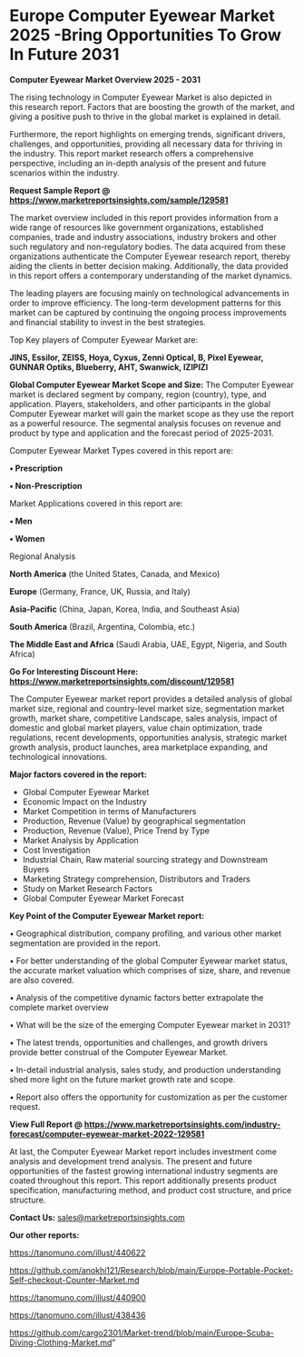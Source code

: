  # Europe Computer Eyewear Market 2025 -Bring Opportunities To Grow In Future 2031

<Strong> Computer Eyewear Market Overview 2025 - 2031</strong>

The rising technology in Computer Eyewear Market is also depicted in this research report. Factors that are boosting the growth of the market, and giving a positive push to thrive in the global market is explained in detail.

Furthermore, the report highlights on emerging trends, significant drivers, challenges, and opportunities, providing all necessary data for thriving in the industry. This report market research offers a comprehensive perspective, including an in-depth analysis of the present and future scenarios within the industry.

<strong>Request Sample Report @ <a href=https://www.marketreportsinsights.com/sample/129581>https://www.marketreportsinsights.com/sample/129581</a></strong>

The market overview included in this report provides information from a wide range of resources like government organizations, established companies, trade and industry associations, industry brokers and other such regulatory and non-regulatory bodies. The data acquired from these organizations authenticate the Computer Eyewear research report, thereby aiding the clients in better decision making. Additionally, the data provided in this report offers a contemporary understanding of the market dynamics.

The leading players are focusing mainly on technological advancements in order to improve efficiency. The long-term development patterns for this market can be captured by continuing the ongoing process improvements and financial stability to invest in the best strategies.

Top Key players of Computer Eyewear Market are:

<strong>JINS, Essilor, ZEISS, Hoya, Cyxus, Zenni Optical, B, Pixel Eyewear, GUNNAR Optiks, Blueberry, AHT, Swanwick, IZIPIZI</strong>

<strong><b>Global Computer Eyewear Market Scope and Size:</b></strong>
The Computer Eyewear market is declared segment by company, region (country), type, and application. Players, stakeholders, and other participants in the global Computer Eyewear market will gain the market scope as they use the report as a powerful resource. The segmental analysis focuses on revenue and product by type and application and the forecast period of 2025-2031.

Computer Eyewear Market Types covered in this report are:

<strong>• Prescription

• Non-Prescription</strong>

Market Applications covered in this report are:

<strong>• Men

• Women</strong> 

Regional Analysis

<strong>North America</strong> (the United States, Canada, and Mexico)

<strong>Europe</strong> (Germany, France, UK, Russia, and Italy)

<strong>Asia-Pacific</strong> (China, Japan, Korea, India, and Southeast Asia)

<strong>South America</strong> (Brazil, Argentina, Colombia, etc.)

<strong>The Middle East and Africa</strong> (Saudi Arabia, UAE, Egypt, Nigeria, and South Africa)

<strong>Go For Interesting Discount Here: <a href=https://www.marketreportsinsights.com/discount/129581>https://www.marketreportsinsights.com/discount/129581</a></strong>

The Computer Eyewear market report provides a detailed analysis of global market size, regional and country-level market size, segmentation market growth, market share, competitive Landscape, sales analysis, impact of domestic and global market players, value chain optimization, trade regulations, recent developments, opportunities analysis, strategic market growth analysis, product launches, area marketplace expanding, and technological innovations.

<strong><b>Major factors covered in the report:</b></strong>
<ul>
  <li>Global Computer Eyewear Market </li>
  <li>Economic Impact on the Industry</li>
  <li>Market Competition in terms of Manufacturers</li>
  <li>Production, Revenue (Value) by geographical segmentation</li>
  <li>Production, Revenue (Value), Price Trend by Type</li>
  <li>Market Analysis by Application</li>
  <li>Cost Investigation</li>
  <li>Industrial Chain, Raw material sourcing strategy and Downstream Buyers</li>
  <li>Marketing Strategy comprehension, Distributors and Traders</li>
  <li>Study on Market Research Factors</li>
  <li>Global Computer Eyewear Market Forecast</li>
</ul>

<strong><b>Key Point of the Computer Eyewear Market report:</b></strong>

• Geographical distribution, company profiling, and various other market segmentation are provided in the report.

• For better understanding of the global Computer Eyewear market status, the accurate market valuation which comprises of size, share, and revenue are also covered.

• Analysis of the competitive dynamic factors better extrapolate the complete market overview

• What will be the size of the emerging Computer Eyewear market in 2031?

• The latest trends, opportunities and challenges, and growth drivers provide better construal of the Computer Eyewear Market.

• In-detail industrial analysis, sales study, and production understanding shed more light on the future market growth rate and scope.

• Report also offers the opportunity for customization as per the customer request.

<strong><b>View Full Report @ <a href=https://www.marketreportsinsights.com/industry-forecast/computer-eyewear-market-2022-129581>https://www.marketreportsinsights.com/industry-forecast/computer-eyewear-market-2022-129581</a></b></strong>


At last, the Computer Eyewear Market report includes investment come analysis and development trend analysis. The present and future opportunities of the fastest growing international industry segments are coated throughout this report. This report additionally presents product specification, manufacturing method, and product cost structure, and price structure.

<strong>Contact Us:</strong>
sales@marketreportsinsights.com

<strong>Our other reports:</strong>

<a href=https://tanomuno.com/illust/440622>https://tanomuno.com/illust/440622</a>

<a href=https://github.com/anokhi121/Research/blob/main/Europe-Portable-Pocket-Self-checkout-Counter-Market.md>https://github.com/anokhi121/Research/blob/main/Europe-Portable-Pocket-Self-checkout-Counter-Market.md</a>

<a href=https://tanomuno.com/illust/440900>https://tanomuno.com/illust/440900</a>

<a href=https://tanomuno.com/illust/438436>https://tanomuno.com/illust/438436</a>

<a href=https://github.com/cargo2301/Market-trend/blob/main/Europe-Scuba-Diving-Clothing-Market.md>https://github.com/cargo2301/Market-trend/blob/main/Europe-Scuba-Diving-Clothing-Market.md</a>"
